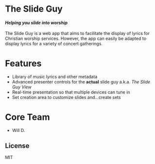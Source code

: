 # The Slide Guy
#### *Helping you slide into worship*
The Slide Guy is a web app that aims to facilitate the display of lyrics for Christian worship services. However,
the app can easily be adapted to display lyrics for a variety of concert gatherings.

# Features
* Library of music lyrics and other metadata
* Advanced presenter controls for the **actual** slide guy a.k.a. *The Slide Guy View*
* Real-time presentation so that multiple devices can tune in
* Set creation area to customize slides and...create sets

# Core Team
* Will D. <nerdondon>

## License
MIT
